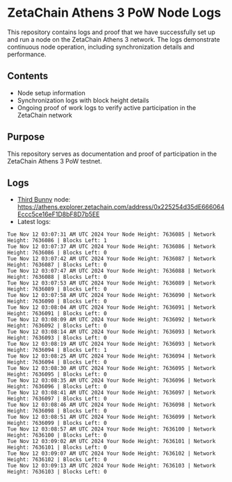 # ZetaChain Athens 3 PoW Node Logs
This repository contains logs and proof that we have successfully set up and run a node on the ZetaChain Athens 3 network. The logs demonstrate continuous node operation, including synchronization details and performance.

## Contents
- Node setup information
- Synchronization logs with block height details
- Ongoing proof of work logs to verify active participation in the ZetaChain network

## Purpose
This repository serves as documentation and proof of participation in the ZetaChain Athens 3 PoW testnet.

## Logs

- [Third Bunny](https://thirdbunny.xyz/) node: https://athens.explorer.zetachain.com/address/0x225254d35dE666064Eccc5ce16eF1D8bF8D7b5EE
- Latest logs:
```
Tue Nov 12 03:07:31 AM UTC 2024 Your Node Height: 7636085 | Network Height: 7636086 | Blocks Left: 1
Tue Nov 12 03:07:37 AM UTC 2024 Your Node Height: 7636086 | Network Height: 7636086 | Blocks Left: 0
Tue Nov 12 03:07:42 AM UTC 2024 Your Node Height: 7636087 | Network Height: 7636087 | Blocks Left: 0
Tue Nov 12 03:07:47 AM UTC 2024 Your Node Height: 7636088 | Network Height: 7636088 | Blocks Left: 0
Tue Nov 12 03:07:53 AM UTC 2024 Your Node Height: 7636089 | Network Height: 7636089 | Blocks Left: 0
Tue Nov 12 03:07:58 AM UTC 2024 Your Node Height: 7636090 | Network Height: 7636090 | Blocks Left: 0
Tue Nov 12 03:08:04 AM UTC 2024 Your Node Height: 7636091 | Network Height: 7636091 | Blocks Left: 0
Tue Nov 12 03:08:09 AM UTC 2024 Your Node Height: 7636092 | Network Height: 7636092 | Blocks Left: 0
Tue Nov 12 03:08:14 AM UTC 2024 Your Node Height: 7636093 | Network Height: 7636093 | Blocks Left: 0
Tue Nov 12 03:08:19 AM UTC 2024 Your Node Height: 7636093 | Network Height: 7636094 | Blocks Left: 1
Tue Nov 12 03:08:25 AM UTC 2024 Your Node Height: 7636094 | Network Height: 7636094 | Blocks Left: 0
Tue Nov 12 03:08:30 AM UTC 2024 Your Node Height: 7636095 | Network Height: 7636095 | Blocks Left: 0
Tue Nov 12 03:08:35 AM UTC 2024 Your Node Height: 7636096 | Network Height: 7636096 | Blocks Left: 0
Tue Nov 12 03:08:41 AM UTC 2024 Your Node Height: 7636097 | Network Height: 7636097 | Blocks Left: 0
Tue Nov 12 03:08:46 AM UTC 2024 Your Node Height: 7636098 | Network Height: 7636098 | Blocks Left: 0
Tue Nov 12 03:08:51 AM UTC 2024 Your Node Height: 7636099 | Network Height: 7636099 | Blocks Left: 0
Tue Nov 12 03:08:57 AM UTC 2024 Your Node Height: 7636100 | Network Height: 7636100 | Blocks Left: 0
Tue Nov 12 03:09:02 AM UTC 2024 Your Node Height: 7636101 | Network Height: 7636101 | Blocks Left: 0
Tue Nov 12 03:09:07 AM UTC 2024 Your Node Height: 7636102 | Network Height: 7636102 | Blocks Left: 0
Tue Nov 12 03:09:13 AM UTC 2024 Your Node Height: 7636103 | Network Height: 7636103 | Blocks Left: 0
```
